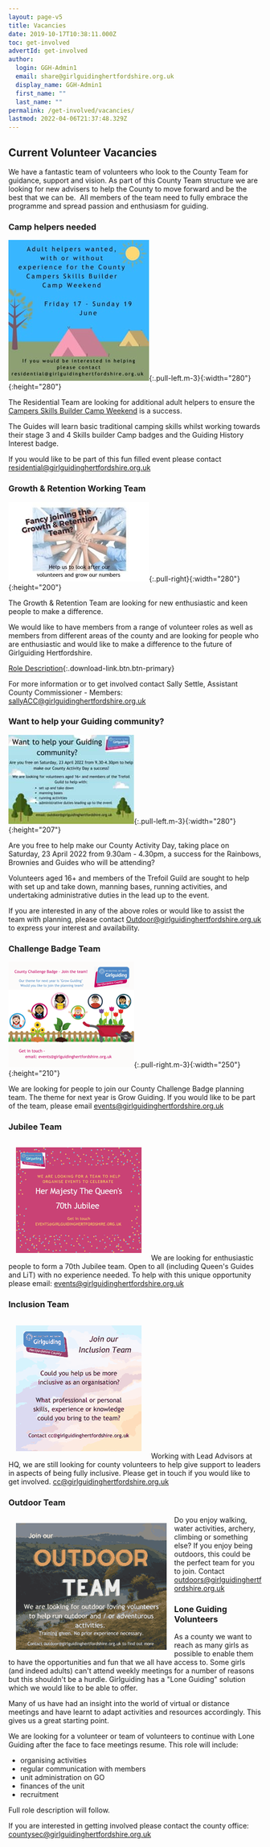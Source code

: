 ```yaml
---
layout: page-v5
title: Vacancies
date: 2019-10-17T10:38:11.000Z
toc: get-involved
advertId: get-involved
author:
  login: GGH-Admin1
  email: share@girlguidinghertfordshire.org.uk
  display_name: GGH-Admin1
  first_name: ""
  last_name: ""
permalink: /get-involved/vacancies/
lastmod: 2022-04-06T21:37:48.329Z
---
```

## Current Volunteer Vacancies

We have a fantastic team of volunteers who look to the County Team for guidance, support and vision. As part of this County Team structure we are looking for new advisers to help the County to move forward and be the best that we can be.  All members of the team need to fully embrace the programme and spread passion and enthusiasm for guiding.

### Camp helpers needed

![](/assets/images/2022/03/skill_builder_helper.jpg){:.pull-left.m-3}{:width="280"}{:height="280"}

<div class="clearfix d-sm-none"></div>

The Residential Team are looking for additional adult helpers to ensure the [Campers Skills Builder Camp Weekend](/event/county-camper-skills-builder-camp-weekend/) is a success.

The Guides will learn basic traditional camping skills whilst working towards their stage 3 and 4 Skills builder Camp badges and the Guiding History Interest badge.

If you would like to be part of this fun filled event please contact <residential@girlguidinghertfordshire.org.uk>

<div class="clearfix"></div>

### Growth & Retention Working Team

![](/assets/images/2022/01/growth-retention-vacancy_sm.jpg){:.pull-right}{:width="280"}{:height="200"}

<div class="clearfix d-sm-none"></div>

The Growth & Retention Team are looking for new enthusiastic and keen people to make a difference.

We would like to have members from a range of volunteer roles as well as members from different areas of the county and are looking for people who are enthusiastic and would like to make a difference to the future of Girlguiding Hertfordshire.

[Role Description](/wp-content/uploads/2021/05/Growth-and-Retention-Team-Role-Desc.pdf){:.download-link.btn.btn-primary}

For more information or to get involved contact Sally Settle, Assistant County Commissioner - Members: <sallyACC@girlguidinghertfordshire.org.uk>

<div class="clearfix"></div>

### Want to help your Guiding community?

![](/assets/images/2021/12/activity_day_volunteers_250.jpg){:.pull-left.m-3}{:width="280"}{:height="207"}

<div class="clearfix d-sm-none"></div>

Are you free to help make our County Activity Day, taking place on Saturday, 23 April 2022 from 9.30am - 4.30pm, a success for the Rainbows, Brownies and Guides who will be attending?

Volunteers aged 16+ and members of the Trefoil Guild are sought to help with set up and take down, manning bases, running activities, and undertaking administrative duties in the lead up to the event.

If you are interested in any of the above roles or would like to assist the team with planning, please contact <Outdoor@girlguidinghertfordshire.org.uk> to express your interest and availability.

<div class="clearfix"></div>

### Challenge Badge Team

![](/assets/images/2021/11/challenge-team.png){:.pull-right.m-3}{:width="250"}{:height="210"}

We are looking for people to join our County Challenge Badge planning team.  The theme for next year is Grow Guiding.  If you would like to be part of the team, please email [events@girlguidinghertfordshire.org.uk](mailto:events@girlguidinghertfordshire.org.uk)
<div class="clearfix"></div>

### Jubilee Team

<p class="clearfix">
<img src="/assets/images/2021/10/jubilee-vacancy.png" alt="" class="pull-left" style="padding:15px"/>
We are looking for enthusiastic people to form a 70th Jubilee team. Open to all (including Queen's Guides and LiT) with no experience needed. To help with this unique opportunity please email: <a href="mailto:events@girlguidinghertfordshire.org.uk">events@girlguidinghertfordshire.org.uk</a></p>

### Inclusion Team
<p class="clearfix">
<img src="/assets/images/2021/09/inclusionteam.png" alt="" class="pull-right" style="padding:15px"/>
Working with Lead Advisors at HQ, we are still looking for county volunteers to help give support to leaders in aspects of being fully inclusive.  Please get in touch if you would like to get involved. <a href="mailto:cc@girlguidinghertfordshire.org.uk">cc@girlguidinghertfordshire.org.uk</a></p>

### Outdoor Team
<p class="clearfix"><img src="/assets/images/2021/09/outdoor.png" alt="" style="float:left;padding:15px"/>
Do you enjoy walking, water activities, archery, climbing or something else?  If you enjoy being outdoors, this could be the perfect team for you to join. Contact <a href="mailto:outdoors@girlguidinghertfordshire.org.uk">outdoors@girlguidinghertfordshire.org.uk</a></p>


<h3>Lone Guiding Volunteers</h3>
As a county we want to reach as many girls as possible to enable them to have the opportunities and fun that we all have access to. Some girls (and indeed adults) can't attend weekly meetings for a number of reasons but this shouldn't be a hurdle. Girlguiding has a "Lone Guiding" solution which we would like to be able to offer.

Many of us have had an insight into the world of virtual or distance meetings and have learnt to adapt activities and resources accordingly. This gives us a great starting point.

We are looking for a volunteer or team of volunteers to continue with Lone Guiding after the face to face meetings resume. This role will include:
<ul>
 	<li>organising activities</li>
 	<li>regular communication with members</li>
 	<li>unit administration on GO</li>
 	<li>finances of the unit</li>
 	<li>recruitment</li>
</ul>
Full role description will follow.

If you are interested in getting involved please contact the county office: <a href="mailto:countysec@girlguidinghertfordshire.org.uk" target="_blank" rel="noopener">countysec@girlguidinghertfordshire.org.uk</a>
